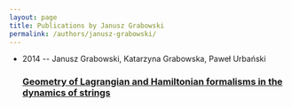 ```yaml
---
layout: page
title: Publications by Janusz Grabowski
permalink: /authors/janusz-grabowski/
---
```


<ul class="post-list">
<li><span class='post-meta'>2014 -- Janusz Grabowski, Katarzyna Grabowska, Paweł Urbański</span><h3><a class='post-link' href='../../geometry-of-lagrangian-and-hamiltonian-formalisms-in-the-dynamics-of-strings'>Geometry of Lagrangian and Hamiltonian formalisms in the dynamics of strings</a></h3></li>

</ul>
